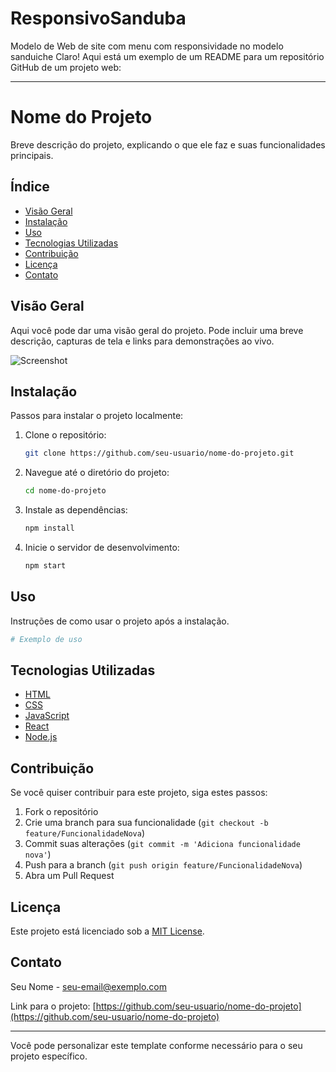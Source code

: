# ResponsivoSanduba
Modelo de Web de site com menu com responsividade no modelo sanduiche
Claro! Aqui está um exemplo de um README para um repositório GitHub de um projeto web:

---

# Nome do Projeto

Breve descrição do projeto, explicando o que ele faz e suas funcionalidades principais.

## Índice

- [Visão Geral](#visão-geral)
- [Instalação](#instalação)
- [Uso](#uso)
- [Tecnologias Utilizadas](#tecnologias-utilizadas)
- [Contribuição](#contribuição)
- [Licença](#licença)
- [Contato](#contato)

## Visão Geral

Aqui você pode dar uma visão geral do projeto. Pode incluir uma breve descrição, capturas de tela e links para demonstrações ao vivo.

![Screenshot](link-para-imagem.png)

## Instalação

Passos para instalar o projeto localmente:

1. Clone o repositório:
   ```bash
   git clone https://github.com/seu-usuario/nome-do-projeto.git
   ```
2. Navegue até o diretório do projeto:
   ```bash
   cd nome-do-projeto
   ```
3. Instale as dependências:
   ```bash
   npm install
   ```
4. Inicie o servidor de desenvolvimento:
   ```bash
   npm start
   ```

## Uso

Instruções de como usar o projeto após a instalação.

```bash
# Exemplo de uso
```

## Tecnologias Utilizadas

- [HTML](https://developer.mozilla.org/pt-BR/docs/Web/HTML)
- [CSS](https://developer.mozilla.org/pt-BR/docs/Web/CSS)
- [JavaScript](https://developer.mozilla.org/pt-BR/docs/Web/JavaScript)
- [React](https://reactjs.org/)
- [Node.js](https://nodejs.org/)

## Contribuição

Se você quiser contribuir para este projeto, siga estes passos:

1. Fork o repositório
2. Crie uma branch para sua funcionalidade (`git checkout -b feature/FuncionalidadeNova`)
3. Commit suas alterações (`git commit -m 'Adiciona funcionalidade nova'`)
4. Push para a branch (`git push origin feature/FuncionalidadeNova`)
5. Abra um Pull Request

## Licença

Este projeto está licenciado sob a [MIT License](LICENSE).

## Contato

Seu Nome - [seu-email@exemplo.com](mailto:seu-email@exemplo.com)

Link para o projeto: [https://github.com/seu-usuario/nome-do-projeto](https://github.com/seu-usuario/nome-do-projeto)

---

Você pode personalizar este template conforme necessário para o seu projeto específico.